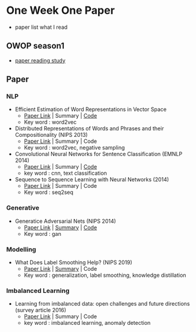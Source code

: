 # One Week One Paper
- paper list what I read

## OWOP season1
- [paper reading study](/OWOP%20season1)

## Paper
### NLP
- Efficient Estimation of Word Representations in Vector Space
  - [Paper Link](https://arxiv.org/abs/1301.3781) | Summary | [Code](/code/gensim%20word2vec,%20doc2vec.ipynb)
  - Key word : word2vec
- Distributed Representations of Words and Phrases and their Compositionality (NIPS 2013)
  - [Paper Link](https://papers.nips.cc/paper/2013/hash/9aa42b31882ec039965f3c4923ce901b-Abstract.html) | Summary | Code
  - Key word : word2vec, negative sampling
- Convolutional Neural Networks for Sentence Classification (EMNLP 2014)
  - [Paper Link](https://www.aclweb.org/anthology/D14-1181/) | Summary | [Code](/code/Convolutional%20Neural%20Networks%20for%20Sentence%20Classification%20(EMNLP%202014))
  - key word : cnn, text classification
- Sequence to Sequence Learning with Neural Networks (2014)
  - [Paper Link](https://arxiv.org/abs/1409.3215) | Summary | Code
  - Key word : seq2seq

### Generative
- Generatice Adversarial Nets (NIPS 2014)
  - [Paper Link](https://papers.nips.cc/paper/2014/hash/5ca3e9b122f61f8f06494c97b1afccf3-Abstract.html) | [Summary](/summary/Generative%20adversarial%20Nets.pdf) | [Code](/code/GAN)
  - Key word : gan

### Modelling
- What Does Label Smoothing Help? (NIPS 2019)
  - [Paper Link](https://papers.nips.cc/paper/2019/hash/f1748d6b0fd9d439f71450117eba2725-Abstract.html) | [Summary](/summary/When%20does%20label%20smoothing%20help.pdf) | Code
  - Key word : generalization, label smoothing, knowledge distillation

### Imbalanced Learning
- Learning from imbalanced data: open challenges and future directions (survey article 2016)
  - [Paper Link](https://link.springer.com/article/10.1007/s13748-016-0094-0) | Summary | Code
  - key word : imbalanced learning, anomaly detection